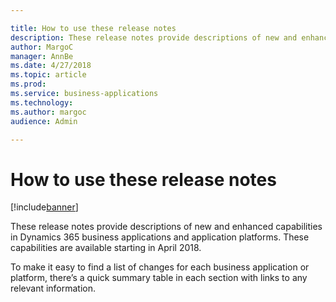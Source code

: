 ```yaml
---

title: How to use these release notes
description: These release notes provide descriptions of new and enhanced capabilities in Dynamics 365 business applications and application platforms.
author: MargoC
manager: AnnBe
ms.date: 4/27/2018
ms.topic: article
ms.prod: 
ms.service: business-applications
ms.technology: 
ms.author: margoc
audience: Admin

---
```

#  How to use these release notes




[!include[banner](../includes/banner.md)]

These release notes provide descriptions of new and enhanced capabilities in
Dynamics 365 business applications and application platforms. These capabilities
are available starting in April 2018.

To make it easy to find a list of changes for each business application or
platform, there’s a quick summary table in each section with links to any
relevant information.
